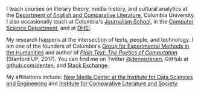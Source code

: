 I teach courses on literary theory, media history, and cultural analytics at
the <a href="http://english.columbia.edu/people/profile/453">Department of
English and Comparative Literature</a>, Columbia University. I also
occasionally teach at Columbia's <a
href="http://www.journalism.columbia.edu/page/1058-the-lede-program-an-introduction-to-data-practices/906">Journalism
School</a>, in the <a
href="https://github.com/denten-courses/computing-context">Computer Science
Department</a>, and at <a href="http://www.dhsi.org/courses.php">DHSI</a>.

<p></p> <p>My research happens at the intersection of texts, people, and
technology. I am one of the founders of Columbia's <a
href="http://xpmethod.plaintext.in/strains.html">Group for Experimental
Methods in the Humanities</a> and author of <i><a href="
http://www.sup.org/books/title/?id=26821">Plain Text: The Poetics of
Computation</a></i> (Stanford UP, 2017). You can find me on Twitter <a
href="https://twitter.com/dennistenen">@dennistenen</a>, GitHub at <a
href="https://github.com/denten">github.com/denten</a>, and <a
href="http://stackexchange.com/users/2026874/denten?tab=accounts">Stack
Exchange</a>.</p>

<p>My affiliations include: <a href="http://idse.columbia.edu/">New Media
Center at the Institute for Data Sciences and Engineering</a> and <a
href="http://icls.columbia.edu/">Institute for Comparative Literature and
Society</a>.
